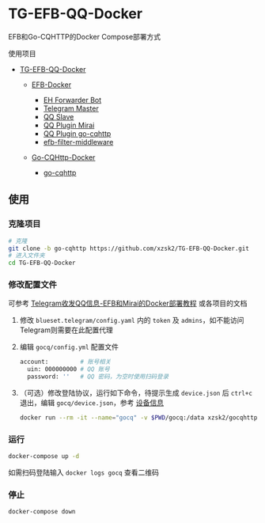 # TG-EFB-QQ-Docker

EFB和Go-CQHTTP的Docker Compose部署方式

使用项目

- [TG-EFB-QQ-Docker](https://github.com/xzsk2/TG-EFB-QQ-Docker)

  - [EFB-Docker](https://github.com/xzsk2/EFB-Docker)
    - [EH Forwarder Bot](https://github.com/ehForwarderBot/ehForwarderBot)
    - [Telegram Master](https://github.com/ehForwarderBot/efb-telegram-master)
    - [QQ Slave](https://github.com/milkice233/efb-qq-slave)
    - [QQ Plugin Mirai](https://github.com/milkice233/efb-qq-plugin-mirai)
    - [QQ Plugin go-cqhttp](https://github.com/XYenon/efb-qq-plugin-go-cqhttp)
    - [efb-filter-middleware](https://github.com/xzsk2/efb-filter-middleware)

  - [Go-CQHttp-Docker](https://github.com/xzsk2/Go-CQHTTP-Docker)
    - [go-cqhttp](https://github.com/Mrs4s/go-cqhttp)

## 使用

### 克隆项目

```bash
# 克隆
git clone -b go-cqhttp https://github.com/xzsk2/TG-EFB-QQ-Docker.git
# 进入文件夹
cd TG-EFB-QQ-Docker
```

### 修改配置文件

可参考 [Telegram收发QQ信息-EFB和Mirai的Docker部署教程](https://sakari.top/2021/05/05/tg-qq/) 或各项目的文档

1. 修改 `blueset.telegram/config.yaml` 内的 `token` 及 `admins`，如不能访问Telegram则需要在此配置代理

2. 编辑 `gocq/config.yml` 配置文件

    ```bash
    account:         # 账号相关
      uin: 000000000 # QQ 账号
      password: ''   # QQ 密码，为空时使用扫码登录
    ```

3. （可选）修改登陆协议，运行如下命令，待提示生成 `device.json` 后 `ctrl+c` 退出，编辑 `gocq/device.json`，参考 [设备信息](https://docs.go-cqhttp.org/guide/config.html#%E8%AE%BE%E5%A4%87%E4%BF%A1%E6%81%AF)

    ```bash
    docker run --rm -it --name="gocq" -v $PWD/gocq:/data xzsk2/gocqhttp-docker:latest
    ```

### 运行

```bash
docker-compose up -d
```

如需扫码登陆输入 `docker logs gocq` 查看二维码

### 停止

```bash
docker-compose down
```

